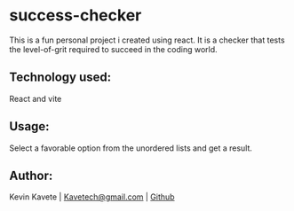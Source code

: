 <h1>success-checker</h1>

<p>This is a fun personal project i created using react. It is a checker that tests the level-of-grit required to succeed in the coding world.</p>

<h2>Technology used:</h2>
React and vite

<h2>Usage:</h2>

Select a favorable option from the unordered lists and get a result.

<h2>Author:</h2>

Kevin Kavete | <a href="mailto:kavetech@gmail.com">Kavetech@gmail.com</a> | <a href="https://github.com/kavetech2023">Github</a>
